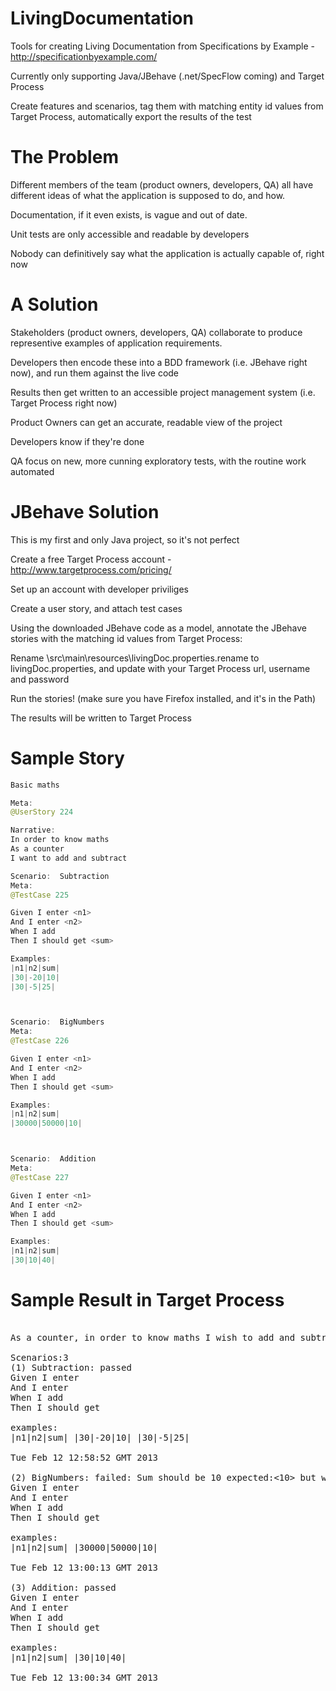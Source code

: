 LivingDocumentation
===================

Tools for creating Living Documentation from Specifications by Example - http://specificationbyexample.com/

Currently only supporting Java/JBehave (.net/SpecFlow coming) and Target Process

Create features and scenarios, tag them with matching entity id values from Target Process, automatically export the results of the test



The Problem
===========
Different members of the team (product owners, developers, QA) all have different ideas of what the application is supposed to do, and how.

Documentation, if it even exists, is vague and out of date.

Unit tests are only accessible and readable by developers

Nobody can definitively say what the application is actually capable of, right now

A Solution
==========
Stakeholders (product owners, developers, QA) collaborate to produce representive examples of application requirements.

Developers then encode these into a BDD framework (i.e. JBehave right now), and run them against the live code

Results then get written to an accessible project management system (i.e. Target Process right now)

Product Owners can get an accurate, readable view of the project

Developers know if they're done

QA focus on new, more cunning exploratory tests, with the routine work automated


JBehave Solution
================
This is my first and only Java project, so it's not perfect

Create a free Target Process account - http://www.targetprocess.com/pricing/

Set up an account with developer priviliges

Create a user story, and attach test cases

Using the downloaded JBehave code as a model, annotate the JBehave stories with the matching id values from Target Process:

Rename \src\main\resources\livingDoc.properties.rename to livingDoc.properties, and update with your Target Process url, username and password

Run the stories!  (make sure you have Firefox installed, and it's in the Path)

The results will be written to Target Process


Sample Story
============
```java
Basic maths

Meta:
@UserStory 224

Narrative: 
In order to know maths
As a counter
I want to add and subtract

Scenario:  Subtraction
Meta:
@TestCase 225

Given I enter <n1>
And I enter <n2>
When I add
Then I should get <sum>

Examples:
|n1|n2|sum|
|30|-20|10|
|30|-5|25|



Scenario:  BigNumbers
Meta:
@TestCase 226

Given I enter <n1>
And I enter <n2>
When I add
Then I should get <sum>

Examples:
|n1|n2|sum|
|30000|50000|10|



Scenario:  Addition
Meta:
@TestCase 227

Given I enter <n1>
And I enter <n2>
When I add
Then I should get <sum>

Examples:
|n1|n2|sum|
|30|10|40|
```


Sample Result in Target Process
===============================

<pre>

As a counter, in order to know maths I wish to add and subtract

Scenarios:3
(1) Subtraction: passed
Given I enter <n1>
And I enter <n2>
When I add
Then I should get <sum>

examples:
|n1|n2|sum| |30|-20|10| |30|-5|25|

Tue Feb 12 12:58:52 GMT 2013

(2) BigNumbers: failed: Sum should be 10 expected:<10> but was:<80000>
Given I enter <n1>
And I enter <n2>
When I add
Then I should get <sum>

examples:
|n1|n2|sum| |30000|50000|10|

Tue Feb 12 13:00:13 GMT 2013

(3) Addition: passed
Given I enter <n1>
And I enter <n2>
When I add
Then I should get <sum>

examples:
|n1|n2|sum| |30|10|40|

Tue Feb 12 13:00:34 GMT 2013
</pre>
